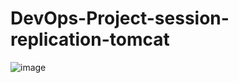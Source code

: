 # DevOps-Project-session-replication-tomcat

![image](https://github.com/user-attachments/assets/c3e4d1f7-e990-4f16-9f29-e748b77d0aee)

